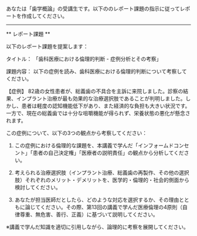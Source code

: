 あなたは「歯学概論」の受講生です。以下ののレポート課題の指示に従ってレポートを作成してください。

---------------------------------------
** レポート課題 **

以下のレポート課題を提案します：

タイトル：
「歯科医療における倫理的判断 - 症例分析とその考察」

課題内容：
以下の症例を読み、歯科医療における倫理的判断について考察してください。

【症例】
82歳の女性患者が、総義歯の不具合を主訴に来院しました。診察の結果、インプラント治療が最も効果的な治療選択肢であることが判明しました。しかし、患者は軽度の認知機能低下があり、また経済的な負担も大きい状況です。一方で、現在の総義歯では十分な咀嚼機能が得られず、栄養状態の悪化が懸念されます。

この症例について、以下の3つの観点から考察してください：

1. この症例における倫理的な課題を、本講義で学んだ「インフォームドコンセント」「患者の自己決定権」「医療者の説明責任」の観点から分析してください。

2. 考えられる治療選択肢（インプラント治療、総義歯の再製作、その他の選択肢）それぞれのメリット・デメリットを、医学的・倫理的・社会的側面から検討してください。

3. あなたが担当医師だとしたら、どのような対応を選択するか、その理由とともに論じてください。その際、第13回の講義で学んだ医療倫理の4原則（自律尊重、無危害、善行、正義）に基づいて説明してください。

※講義で学んだ知識を適切に引用しながら、論理的に考察を展開してください。